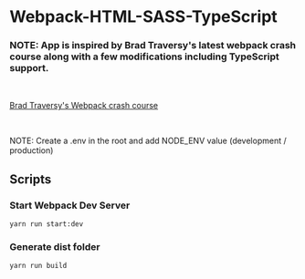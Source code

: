 # Webpack-HTML-SASS-TypeScript

### NOTE: App is inspired by Brad Traversy's latest webpack crash course along with a few modifications including TypeScript support.

<br>

[Brad Traversy's Webpack crash course](https://www.youtube.com/watch?v=IZGNcSuwBZs)

<br>

<p>NOTE: Create a .env in the root and add NODE_ENV value (development / production)</p>

## Scripts

### Start Webpack Dev Server

`yarn run start:dev`

### Generate dist folder

`yarn run build`
